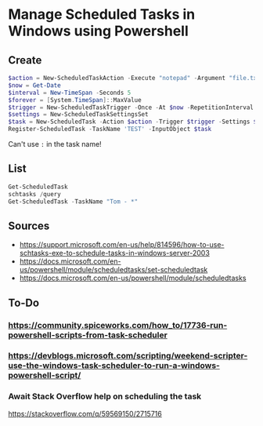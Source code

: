 # Manage Scheduled Tasks in Windows using Powershell

## Create

```powershell
$action = New-ScheduledTaskAction -Execute "notepad" -Argument "file.txt"
$now = Get-Date
$interval = New-TimeSpan -Seconds 5
$forever = [System.TimeSpan]::MaxValue
$trigger = New-ScheduledTaskTrigger -Once -At $now -RepetitionInterval $interval -RepetitionDuration $forever
$settings = New-ScheduledTaskSettingsSet
$task = New-ScheduledTask -Action $action -Trigger $trigger -Settings $settings
Register-ScheduledTask -TaskName 'TEST' -InputObject $task
```

Can't use `:` in the task name!

## List

```powershell
Get-ScheduledTask
schtasks /query
Get-ScheduledTask -TaskName "Tom - *"
```

## Sources

- https://support.microsoft.com/en-us/help/814596/how-to-use-schtasks-exe-to-schedule-tasks-in-windows-server-2003
- https://docs.microsoft.com/en-us/powershell/module/scheduledtasks/set-scheduledtask
- https://docs.microsoft.com/en-us/powershell/module/scheduledtasks

## To-Do

### https://community.spiceworks.com/how_to/17736-run-powershell-scripts-from-task-scheduler

### https://devblogs.microsoft.com/scripting/weekend-scripter-use-the-windows-task-scheduler-to-run-a-windows-powershell-script/

### Await Stack Overflow help on scheduling the task

https://stackoverflow.com/q/59569150/2715716
